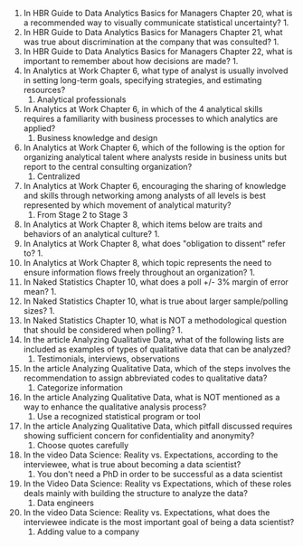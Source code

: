 1. In HBR Guide to Data Analytics Basics for Managers Chapter 20, what is a recommended way to visually communicate statistical uncertainty?
	1. 
2. In HBR Guide to Data Analytics Basics for Managers Chapter 21, what was true about discrimination at the company that was consulted?
	1. 
3. In HBR Guide to Data Analytics Basics for Managers Chapter 22, what is important to remember about how decisions are made?
	1. 
4. In Analytics at Work Chapter 6, what type of analyst is usually involved in setting long-term goals, specifying strategies, and estimating resources?
	1. Analytical professionals
5. In Analytics at Work Chapter 6, in which of the 4 analytical skills requires a familiarity with business processes to which analytics are applied?
	1. Business knowledge and design
6. In Analytics at Work Chapter 6, which of the following is the option for organizing analytical talent where analysts reside in business units but report to the central consulting organization?
	1. Centralized
7. In Analytics at Work Chapter 6, encouraging the sharing of knowledge and skills through networking among analysts of all levels is best represented by which movement of analytical maturity?
	1. From Stage 2 to Stage 3
8. In Analytics at Work Chapter 8, which items below are traits and behaviors of an analytical culture?
	1. 
9. In Analytics at Work Chapter 8, what does "obligation to dissent" refer to?
	1. 
10. In Analytics at Work Chapter 8, which topic represents the need to ensure information flows freely throughout an organization?
	1. 
11. In Naked Statistics Chapter 10, what does a poll +/- 3% margin of error mean?
	1. 
12. In Naked Statistics Chapter 10, what is true about larger sample/polling sizes?
	1. 
13. In Naked Statistics Chapter 10, what is NOT a methodological question that should be considered when polling?
	1. 
14. In the article Analyzing Qualitative Data, what of the following lists are included as examples of types of qualitative data that can be analyzed?
	1. Testimonials, interviews, observations
15. In the article Analyzing Qualitative Data, which of the steps involves the recommendation to assign abbreviated codes to qualitative data?
	1. Categorize information
16. In the article Analyzing Qualitative Data, what is NOT mentioned as a way to enhance the qualitative analysis process?
	1. Use a recognized statistical program or tool
17. In the article Analyzing Qualitative Data, which pitfall discussed requires showing sufficient concern for confidentiality and anonymity?
	1. Choose quotes carefully
18. In the video Data Science: Reality vs. Expectations, according to the interviewee, what is true about becoming a data scientist?
	1. You don't need a PhD in order to be successful as a data scientist
19. In the Video Data Science: Reality vs Expectations, which of these roles deals mainly with building the structure to analyze the data?
	1. Data engineers
20. In the video Data Science: Reality vs. Expectations, what does the interviewee indicate is the most important goal of being a data scientist?
	1. Adding value to a company